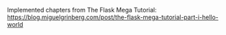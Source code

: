 Implemented chapters from The Flask Mega Tutorial: https://blog.miguelgrinberg.com/post/the-flask-mega-tutorial-part-i-hello-world
